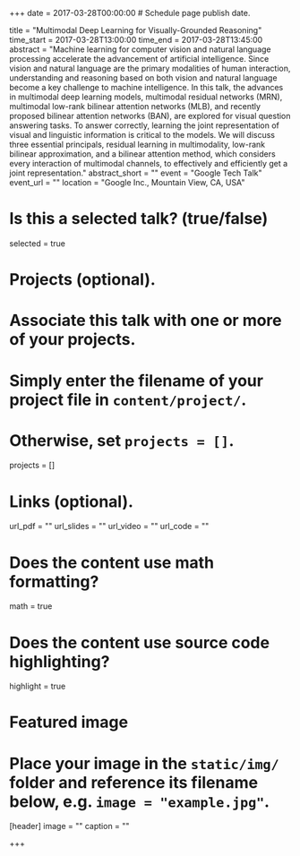 +++
date = 2017-03-28T00:00:00  # Schedule page publish date.

title = "Multimodal Deep Learning for Visually-Grounded Reasoning"
time_start = 2017-03-28T13:00:00
time_end = 2017-03-28T13:45:00
abstract = "Machine learning for computer vision and natural language processing accelerate the advancement of artificial intelligence. Since vision and natural language are the primary modalities of human interaction, understanding and reasoning based on both vision and natural language become a key challenge to machine intelligence. In this talk, the advances in multimodal deep learning models, multimodal residual networks (MRN), multimodal low-rank bilinear attention networks (MLB), and recently proposed bilinear attention networks (BAN), are explored for visual question answering tasks. To answer correctly, learning the joint representation of visual and linguistic information is critical to the models. We will discuss three essential principals, residual learning in multimodality, low-rank bilinear approximation, and a bilinear attention method, which considers every interaction of multimodal channels, to effectively and efficiently get a joint representation."
abstract_short = ""
event = "Google Tech Talk"
event_url = ""
location = "Google Inc., Mountain View, CA, USA"

# Is this a selected talk? (true/false)
selected = true

# Projects (optional).
#   Associate this talk with one or more of your projects.
#   Simply enter the filename of your project file in `content/project/`.
#   Otherwise, set `projects = []`.
projects = []

# Links (optional).
url_pdf = ""
url_slides = ""
url_video = ""
url_code = ""

# Does the content use math formatting?
math = true

# Does the content use source code highlighting?
highlight = true

# Featured image
# Place your image in the `static/img/` folder and reference its filename below, e.g. `image = "example.jpg"`.
[header]
image = ""
caption = ""

+++

